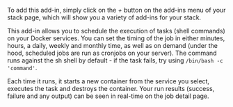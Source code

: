 <!-- usedin: [ _legacy_docker/AddIns/docker-service-task-v1.md, _maestro/AddIns/docker-service-task-v1.md] -->


To add this add-in, simply click on the _+_ button on the add-ins menu of your stack page, which will show you a variety of add-ins for your stack.

This add-in allows you to schedule the execution of tasks (shell commands) on your Docker services. You can set the timing of the job in either minutes, hours, a daily, weekly and monthly time, as well as on demand (under the hood, scheduled jobs are run as cronjobs on your server).  The command runs against the sh shell by default - if the task fails, try using `/bin/bash -c 'command'`.

Each time it runs, it starts a new container from the service you select, executes the task and destroys the container. Your run results (success, failure and any output) can be seen in real-time on the job detail page.

